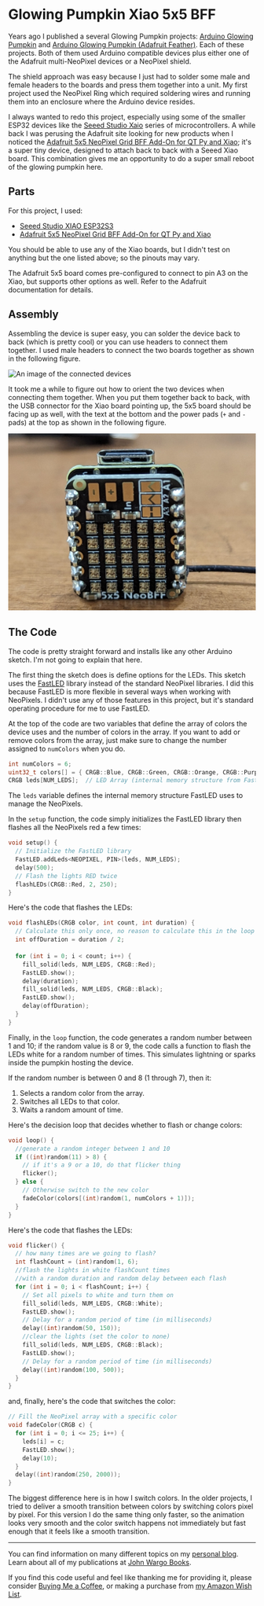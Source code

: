 # Glowing Pumpkin Xiao 5x5 BFF

Years ago I published a several Glowing Pumpkin projects: [Arduino Glowing Pumpkin](https://github.com/johnwargo/glowing-pumpkin-trinket-neopixel) and [Arduino Glowing Pumpkin (Adafruit Feather)](https://github.com/johnwargo/glowing-pumpkin-feather). Each of these projects. Both of them used Arduino compatible devices plus either one of the Adafruit multi-NeoPixel devices or a NeoPixel shield.  

The shield approach was easy because I just had to solder some male and female headers to the boards and press them together into a unit. My first project used the NeoPixel Ring which required soldering wires and running them into an enclosure where the Arduino device resides. 

I always wanted to redo this project, especially using some of the smaller ESP32 devices like the [Seeed Studio Xaio](https://www.seeedstudio.com/xiao-series-page) series of microcontrollers. A while back I was perusing the Adafruit site looking for new products when I noticed the [Adafruit 5x5 NeoPixel Grid BFF Add-On for QT Py and Xiao](https://www.adafruit.com/product/5646); it's a super tiny device, designed to attach back to back with a Seeed Xiao board. This combination gives me an opportunity to do a super small reboot of the glowing pumpkin here.

## Parts

For this project, I used:

* [Seeed Studio XIAO ESP32S3](https://www.seeedstudio.com/XIAO-ESP32S3-p-5627.html)
* [Adafruit 5x5 NeoPixel Grid BFF Add-On for QT Py and Xiao](https://www.adafruit.com/product/5646)

You should be able to use any of the Xiao boards, but I didn't test on anything but the one listed above; so the pinouts may vary.

The Adafruit 5x5 board comes pre-configured to connect to pin A3 on the Xiao, but supports other options as well. Refer to the Adafruit documentation for details.

## Assembly

Assembling the device is super easy, you can solder the device back to back (which is pretty cool) or you can use headers to connect them together. I used male headers to connect the two boards together as shown in the following figure.

![An image of the connected devices](images/image-01.png)

It took me a while to figure out how to orient the two devices when connecting them together. When you put them together back to back, with the USB connector for the Xiao board pointing up, the 5x5 board should be facing up as well, with the text at the bottom and the power pads (`+` and `-` pads) at the top as shown in the following figure.

![An image showing board orientation](images/image-02.png)



## The Code

The code is pretty straight forward and installs like any other Arduino sketch. I'm not going to explain that here. 

The first thing the sketch does is define options for the LEDs. This sketch uses the [FastLED](https://fastled.io/) library instead of the standard NeoPixel libraries. I did this because FastLED is more flexible in several ways when working with NeoPixels. I didn't use any of those features in this project, but it's standard operating procedure for me to use FastLED.

At the top of the code are two variables that define the array of colors the device uses and the number of colors in the array. If you want to add or remove colors from the array, just make sure to change the number assigned to `numColors` when you do.

```c
int numColors = 6;
uint32_t colors[] = { CRGB::Blue, CRGB::Green, CRGB::Orange, CRGB::Purple, CRGB::Red, CRGB::Yellow };
CRGB leds[NUM_LEDS];  // LED Array (internal memory structure from FastLED)
```

The `leds` variable defines the internal memory structure FastLED uses to manage the NeoPixels.

In the `setup` function, the code simply initializes the FastLED library then flashes all the NeoPixels red a few times:

```c
void setup() {
  // Initialize the FastLED library
  FastLED.addLeds<NEOPIXEL, PIN>(leds, NUM_LEDS);
  delay(500);
  // Flash the lights RED twice
  flashLEDs(CRGB::Red, 2, 250);
}
```

Here's the code that flashes the LEDs:

```c
void flashLEDs(CRGB color, int count, int duration) {
  // Calculate this only once, no reason to calculate this in the loop
  int offDuration = duration / 2;

  for (int i = 0; i < count; i++) {
    fill_solid(leds, NUM_LEDS, CRGB::Red);
    FastLED.show();
    delay(duration);
    fill_solid(leds, NUM_LEDS, CRGB::Black);
    FastLED.show();
    delay(offDuration);
  }
}
```

Finally, in the `loop` function, the code generates a random number between 1 and 10; if the random value is 8 or 9, the code calls a function to flash the LEDs white for a random number of times. This simulates lightning or sparks inside the pumpkin hosting the device.

If the random number is between 0 and 8 (1 through 7), then it:

1. Selects a random color from the array.
2. Switches all LEDs to that color.
3. Waits a random amount of time.

Here's the decision loop that decides whether to flash or change colors:

```c
void loop() {
  //generate a random integer between 1 and 10
  if ((int)random(11) > 8) {
    // if it's a 9 or a 10, do that flicker thing
    flicker();
  } else {
    // Otherwise switch to the new color
    fadeColor(colors[(int)random(1, numColors + 1)]);
  }
}
```

Here's the code that flashes the LEDs:

```c
void flicker() {
  // how many times are we going to flash?
  int flashCount = (int)random(1, 6);
  //flash the lights in white flashCount times
  //with a random duration and random delay between each flash
  for (int i = 0; i < flashCount; i++) {
    // Set all pixels to white and turn them on    
    fill_solid(leds, NUM_LEDS, CRGB::White);
    FastLED.show();
    // Delay for a random period of time (in milliseconds)
    delay((int)random(50, 150));
    //clear the lights (set the color to none)    
    fill_solid(leds, NUM_LEDS, CRGB::Black);
    FastLED.show();
    // Delay for a random period of time (in milliseconds)
    delay((int)random(100, 500));
  }
}
```

and, finally, here's the code that switches the color:

```c
// Fill the NeoPixel array with a specific color
void fadeColor(CRGB c) {
  for (int i = 0; i <= 25; i++) {
    leds[i] = c;
    FastLED.show();
    delay(10);
  }
  delay((int)random(250, 2000));
}
```

The biggest difference here is in how I switch colors. In the older projects, I tried to deliver a smooth transition between colors by switching colors pixel by pixel. For this version I do the same thing only faster, so the animation looks very smooth and the color switch happens not immediately but fast enough that it feels like a smooth transition.

***

You can find information on many different topics on my [personal blog](http://www.johnwargo.com). Learn about all of my publications at [John Wargo Books](http://www.johnwargobooks.com).

If you find this code useful and feel like thanking me for providing it, please consider <a href="https://www.buymeacoffee.com/johnwargo" target="_blank">Buying Me a Coffee</a>, or making a purchase from [my Amazon Wish List](https://amzn.com/w/1WI6AAUKPT5P9).





